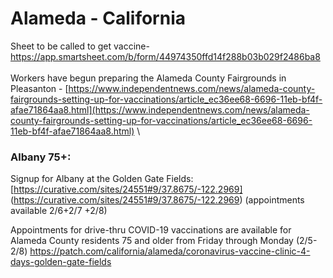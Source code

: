 # Alameda - California
Sheet to be called to get vaccine-
[https://app.smartsheet.com/b/form/44974350ffd14f288b03b029f2486ba8 ](https://app.smartsheet.com/b/form/44974350ffd14f288b03b029f2486ba8) \
\
Workers have begun preparing the Alameda County Fairgrounds in Pleasanton  - [https://www.independentnews.com/news/alameda-county-fairgrounds-setting-up-for-vaccinations/article_ec36ee68-6696-11eb-bf4f-afae71864aa8.html](https://www.independentnews.com/news/alameda-county-fairgrounds-setting-up-for-vaccinations/article_ec36ee68-6696-11eb-bf4f-afae71864aa8.html)
\
### Albany 75+:
Signup for Albany at the Golden Gate Fields: \
[https://curative.com/sites/24551#9/37.8675/-122.2969] (https://curative.com/sites/24551#9/37.8675/-122.2969) (appointments available 2/6+2/7 +2/8)

Appointments for drive-thru COVID-19 vaccinations are available for Alameda County residents 75 and older from Friday through Monday (2/5- 2/8) https://patch.com/california/alameda/coronavirus-vaccine-clinic-4-days-golden-gate-fields
